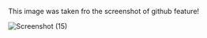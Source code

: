 This image was taken fro the screenshot of github feature!

![Screenshot (15)](https://user-images.githubusercontent.com/91746229/160925292-13fb14b4-ca58-46a9-9750-b344255a9c35.png)

